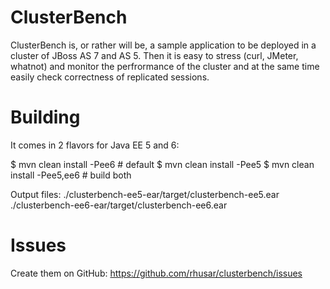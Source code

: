 ClusterBench
============

ClusterBench is, or rather will be, a sample application to be deployed in a cluster of JBoss AS 7 and AS 5. Then it is easy to stress (curl, JMeter, whatnot) and monitor the perfrormance of the cluster and at the same time easily check correctness of replicated sessions.


Building
========

It comes in 2 flavors for Java EE 5 and 6:

$ mvn clean install -Pee6 # default
$ mvn clean install -Pee5
$ mvn clean install -Pee5,ee6 # build both

Output files:
./clusterbench-ee5-ear/target/clusterbench-ee5.ear
./clusterbench-ee6-ear/target/clusterbench-ee6.ear


Issues
======

Create them on GitHub:
https://github.com/rhusar/clusterbench/issues
